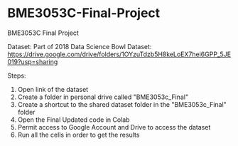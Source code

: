 # BME3053C-Final-Project
BME3053C Final Project

Dataset:
Part of 2018 Data Science Bowl Dataset: https://drive.google.com/drive/folders/1OYzuTdzb5H8keLoEX7hei6GPP_5JE019?usp=sharing

Steps:
1. Open link of the dataset
2. Create a folder in personal drive called "BME3053c_Final"
3. Create a shortcut to the shared dataset folder in the "BME3053c_Final" folder
4. Open the Final Updated code in Colab
5. Permit access to Google Account and Drive to access the dataset
6. Run all the cells in order to get the results
